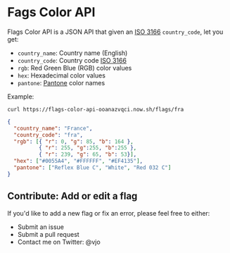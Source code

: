 # Fags Color API

Flags Color API is a JSON API that given an [ISO 3166](http://www.iso.org/iso/home/standards/country_codes.htm) `country_code`, let you get:
* `country_name`: Country name (English)
* `country_code`: Country code [ISO 3166](http://www.iso.org/iso/home/standards/country_codes.htm)
* `rgb`: Red Green Blue (RGB) color values
* `hex`: Hexadecimal color values
* `pantone`: [Pantone](https://www.pantone.com) color names

Example:
```shell
curl https://flags-color-api-ooanazvqci.now.sh/flags/fra
```
```json
{
  "country_name": "France",
  "country_code": "fra",
  "rgb": [{ "r": 0, "g": 85, "b": 164 },
          { "r": 255, "g":255, "b":255 },
          { "r": 239, "g": 65, "b": 53}],
  "hex": ["#0055A4", "#FFFFFF", "#EF4135"],
  "pantone": ["Reflex Blue C", "White", "Red 032 C"]
}
```

## Contribute: Add or edit a flag
If you'd like to add a new flag or fix an error, please feel free to either:
* Submit an issue
* Submit a pull request
* Contact me on Twitter: @vjo
